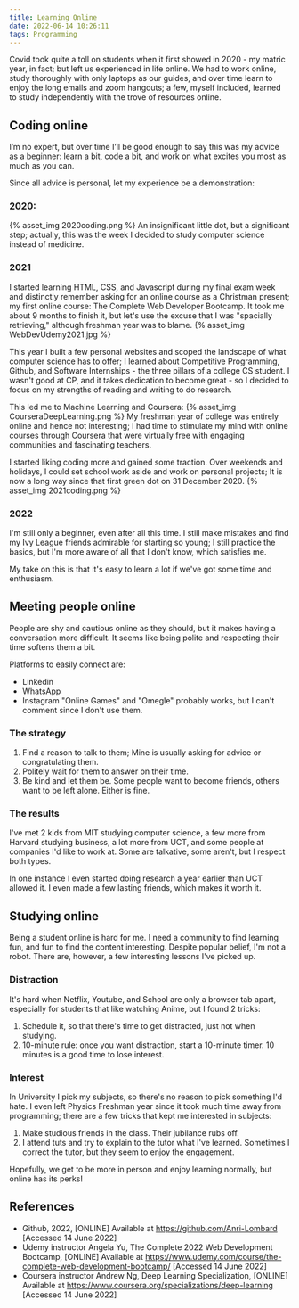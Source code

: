 ```yaml
---
title: Learning Online
date: 2022-06-14 10:26:11
tags: Programming
---
```


Covid took quite a toll on students when it first showed in 2020 - my matric year, in fact; but left us experienced in life online. We had to work online, study thoroughly with only laptops as our guides, and over time learn to enjoy the long emails and zoom hangouts; a few, myself included, learned to study independently with the trove of resources online.

<!-- more -->

## Coding online
I’m no expert, but over time I’ll be good enough to say this was my advice as a beginner: learn a bit, code a bit, and work on what excites you most as much as you can.

Since all advice is personal, let my experience be a demonstration:
### 2020:
{% asset_img 2020coding.png %}
An insignificant little dot, but a significant step; actually, this was the week I decided to study computer science instead of medicine.

### 2021
I started learning HTML, CSS, and Javascript during my final exam week and distinctly remember asking for an online course as a Christman present; my first online course: The Complete Web Developer Bootcamp. It took me about 9 months to finish it, but let's use the excuse that I was "spacially retrieving," although freshman year was to blame.
{% asset_img WebDevUdemy2021.jpg %}

This year I built a few personal websites and scoped the landscape of what computer science has to offer; I learned about Competitive Programming, Github, and Software Internships - the three pillars of a college CS student. I wasn't good at CP, and it takes dedication to become great - so I decided to focus on my strengths of reading and writing to do research.

This led me to Machine Learning and Coursera:
{% asset_img CourseraDeepLearning.png %}
My freshman year of college was entirely online and hence not interesting; I had time to stimulate my mind with online courses through Coursera that were virtually free with engaging communities and fascinating teachers.

I started liking coding more and gained some traction. Over weekends and holidays, I could set school work aside and work on personal projects; It is now a long way since that first green dot on 31 December 2020.
{% asset_img 2021coding.png %}

### 2022
I'm still only a beginner, even after all this time. I still make mistakes and find my Ivy League friends admirable for starting so young; I still practice the basics, but I'm more aware of all that I don't know, which satisfies me.

My take on this is that it's easy to learn a lot if we've got some time and enthusiasm.

## Meeting people online
People are shy and cautious online as they should, but it makes having a conversation more difficult. It seems like being polite and respecting their time softens them a bit.

Platforms to easily connect are:
- Linkedin
- WhatsApp
- Instagram
"Online Games" and "Omegle" probably works, but I can't comment since I don't use them.

### The strategy
1. Find a reason to talk to them; Mine is usually asking for advice or congratulating them.
2. Politely wait for them to answer on their time.
3. Be kind and let them be. Some people want to become friends, others want to be left alone. Either is fine.

### The results
I've met 2 kids from MIT studying computer science, a few more from Harvard studying business, a lot more from UCT, and some people at companies I'd like to work at. Some are talkative, some aren't, but I respect both types.

In one instance I even started doing research a year earlier than UCT allowed it. I even made a few lasting friends, which makes it worth it.


## Studying online
Being a student online is hard for me. I need a community to find learning fun, and fun to find the content interesting. Despite popular belief, I'm not a robot. There are, however, a few interesting lessons I've picked up.

### Distraction
It's hard when Netflix, Youtube, and School are only a browser tab apart, especially for students that like watching Anime, but I found 2 tricks:
1. Schedule it, so that there's time to get distracted, just not when studying.
2. 10-minute rule: once you want distraction, start a 10-minute timer. 10 minutes is a good time to lose interest.

### Interest
In University I pick my subjects, so there's no reason to pick something I'd hate. I even left Physics Freshman year since it took much time away from programming; there are a few tricks that kept me interested in subjects:
1. Make studious friends in the class. Their jubilance rubs off.
2. I attend tuts and try to explain to the tutor what I've learned. Sometimes I correct the tutor, but they seem to enjoy the engagement.


Hopefully, we get to be more in person and enjoy learning normally, but online has its perks!




## References
- Github, 2022, [ONLINE] Available at https://github.com/Anri-Lombard [Accessed 14 June 2022]
- Udemy instructor Angela Yu, The Complete 2022 Web Development Bootcamp, [ONLINE] Available at https://www.udemy.com/course/the-complete-web-development-bootcamp/ [Accessed 14 June 2022]
- Coursera instructor Andrew Ng, Deep Learning Specialization, [ONLINE] Available at https://www.coursera.org/specializations/deep-learning [Accessed 14 June 2022]